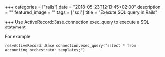 +++
categories = ["rails"]
date = "2018-05-23T12:10:45+02:00"
description = ""
featured_image = ""
tags = ["sql"]
title = "Execute SQL query in Rails"

+++
Use ActiveRecord::Base.connection.exec_query to execute a SQL statement
<!--more-->

For example

    res=ActiveRecord::Base.connection.exec_query("select * from accounting_orchestrator_templates;")

